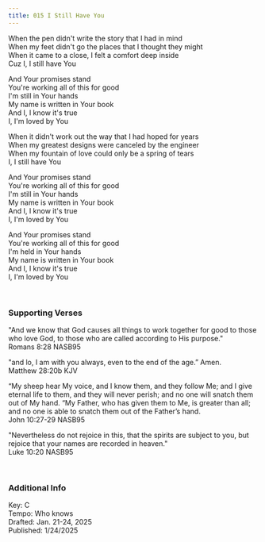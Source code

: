 ```yaml
---
title: 015 I Still Have You
---
```


When the pen didn't write the story that I had in mind \
When my feet didn't go the places that I thought they might \
When it came to a close, I felt a comfort deep inside \
Cuz I, I still have You

And Your promises stand \
You're working all of this for good \
I'm still in Your hands \
My name is written in Your book \
And I, I know it's true \
I, I'm loved by You

When it didn't work out the way that I had hoped for years \
When my greatest designs were canceled by the engineer \
When my fountain of love could only be a spring of tears \
I, I still have You

And Your promises stand \
You're working all of this for good \
I'm still in Your hands \
My name is written in Your book \
And I, I know it's true \
I, I'm loved by You


And Your promises stand \
You're working all of this for good \
I'm held in Your hands \
My name is written in Your book \
And I, I know it's true \
I, I'm loved by You

 
<br />

### Supporting Verses ###

"And we know that God causes all things to work together for good to those who love God, to those who are called according to His purpose." \
Romans 8:28 NASB95


"and lo, I am with you always, even to the end of the age.” Amen. \
Matthew 28:20b KJV

“My sheep hear My voice, and I know them, and they follow Me;
and I give eternal life to them, and they will never perish; 
and no one will snatch them out of My hand.
“My Father, who has given them to Me, is greater than all; and no one is able to snatch them out of the Father’s hand. \
John 10:27-29 NASB95

"Nevertheless do not rejoice in this, that the spirits are subject to you, but rejoice that your names are recorded in heaven." \
Luke 10:20 NASB95

<br />

### Additional Info

Key: C \
Tempo: Who knows \
Drafted: Jan. 21-24, 2025 \
Published: 1/24/2025
